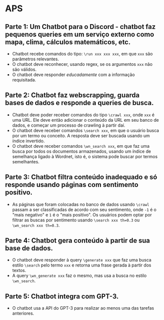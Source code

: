 # APS

## Parte 1: Um Chatbot para o Discord - chatbot faz pequenos queries em um serviço externo como mapa, clima, cálculos matemáticos, etc.

* Chatbot recebe comandos do tipo: `\run xxx xxx xxx`, em que `xxx` são parâmetros relevantes.
* O chatbot deve reconhecer, usando regex, se os argumentos `xxx` não são válidos.
* O chatbot deve responder *educadamente* com a informação requisitada.

## Parte 2: Chatbot faz webscrapping, guarda bases de dados e responde a queries de busca.

* Chatbot deve poder receber comandos do tipo `\crawl xxx`, onde `xxx` é uma URL. Ele deve então adicionar o conteúdo da URL em seu banco de dados, e começar um processo de crawling à partir daí.
* O chatbot deve receber comandos `\search xxx`, em que o usuário busca por um termo ou conceito. A resposta deve ser buscada usando um índice invertido.
* O chatbot deve receber comandos `\wn_search xxx`, em que faz uma busca por todos os documentos armazenados, usando um índice de semelhança ligado à Wordnet, isto é, o sistema pode buscar por termos semelhantes.

## Parte 3: Chatbot filtra conteúdo inadequado e só responde usando páginas com sentimento positivo.

* As páginas que foram colocadas no banco de dados usando `\crawl` passam a ser classificadas de acordo com seu sentimento, onde `-1` é o "mais negativo" e `1` é o "mais positivo". Os usuários podem optar por filtrar as buscas por sentimento usando `\search xxx th=0.3` ou `\wn_search xxx th=0.3`.

## Parte 4: Chatbot gera conteúdo à partir de sua base de dados.

* O chatbot deve responder à query `\generate xxx` que faz uma busca estilo `\search` pelo termo `xxx` e retorna uma frase gerada à partir dos textos.
* A query `\wn_generate xxx` faz o mesmo, mas usa a busca no estilo `\wn_search`.

## Parte 5: Chatbot integra com GPT-3.

* O chatbot usa a API do GPT-3 para realizar ao menos uma das tarefas anteriores.